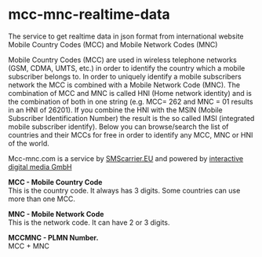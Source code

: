 # mcc-mnc-realtime-data
The service to get realtime data in json format from international website Mobile Country Codes (MCC) and Mobile Network Codes (MNC)  

Mobile Country Codes (MCC) are used in wireless telephone networks (GSM, CDMA, UMTS, etc.) in order to identify the country which a mobile subscriber belongs to. In order to uniquely identify a mobile subscribers network the MCC is combined with a Mobile Network Code (MNC). The combination of MCC and MNC is called HNI (Home network identity) and is the combination of both in one string (e.g. MCC= 262 and MNC = 01 results in an HNI of 26201). If you combine the HNI with the MSIN (Mobile Subscriber Identification Number) the result is the so called IMSI (integrated mobile subscriber identify). Below you can browse/search the list of countries and their MCCs for free in order to identify any MCC, MNC or HNI of the world.  

Mcc-mnc.com is a service by [SMScarrier.EU](http://www.smscarrier.eu/en) and powered by [interactive digital media GmbH](http://www.i-digital-m.com/)

**MCC - Mobile Country Code**  
This is the country code. It always has 3 digits. Some countries can use more than one MCC.  

**MNC - Mobile Network Code**  
This is the network code. It can have 2 or 3 digits.  

**MCCMNC - PLMN Number.**   
MCC + MNC  

